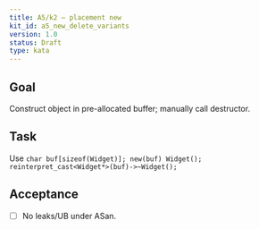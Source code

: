 ```yaml
---
title: A5/k2 — placement new
kit_id: a5_new_delete_variants
version: 1.0
status: Draft
type: kata
---
```

## Goal
Construct object in pre-allocated buffer; manually call destructor.
## Task
Use `char buf[sizeof(Widget)]; new(buf) Widget(); reinterpret_cast<Widget*>(buf)->~Widget();`
## Acceptance
- [ ] No leaks/UB under ASan.